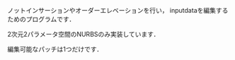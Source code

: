 
ノットインサーションやオーダーエレベーションを行い，
inputdataを編集するためのプログラムです．

2次元2パラメータ空間のNURBSのみ実装しています．

編集可能なパッチは1つだけです．